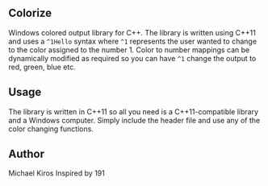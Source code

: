 ## Colorize

Windows colored output library for C++. The library is written using C++11 and uses
a `^1Hello` syntax where `^1` represents the user wanted to change to the color
assigned to the number 1. Color to number mappings can be dynamically modified
as required so you can have `^1` change the output to red, green, blue etc.

## Usage
The library is written in C++11 so all you need is a C++11-compatible library and
a Windows computer. Simply include the header file and use any of the color
changing functions.

## Author
Michael Kiros
Inspired by 191
